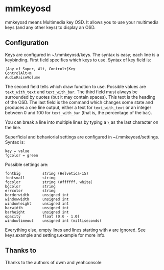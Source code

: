 mmkeyosd
========

mmkeyosd means Multimedia key OSD. It allows you
to use your multimedia keys (and any other keys) to display an OSD.

Configuration
-------------
Keys are configured in ~/.mmkeyosd/keys. The syntax is easy; each line 
is a keybinding. First field specifies which keys to use. Syntax of key field is:

	[Any of Super, Alt, Control+]Key
	ControlAlt+m
	AudioRaiseVolume

The second field tells which draw function to use. Possible values are `text_with_text` and `text_with_bar`.
The third field must always be surrounded by quotes (but it may contain spaces). This 
text is the heading of the OSD. The last field is the command which changes some state
and produces a one line output, either a text for `text_with_text` or an integer between
0 and 100 for `text_with_bar` (that is, the percentage of the bar).

You can break a line into multiple lines by typing a `\` as the last character on the line.

Superficial and behaviorial settings are configured in ~/.mmkeyosd/settings. Syntax is:

	key = value
	fgcolor = green

Possible settings are:

	fontbig          string (Helvetica-15)
	fontsmall        string
	fgcolor          string (#ffffff, white)
	bgcolor          string
	errcolor         string
	borderwidth      unsigned int
	windowwidth      unsigned int
	windowheight     unsigned int
	barwidth         unsigned int
	barheight        unsigned int
	opacity          float (0.0 - 1.0)
	windowtimeout    unsigned int (milliseconds)

Everything else, empty lines and lines starting with `#` are ignored.
See keys.example and settings.example for more info.

Thanks to
---------
Thanks to the authors of dwm and yeahconsole

